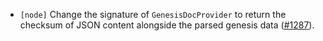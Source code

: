 - `[node]` Change the signature of `GenesisDocProvider` to
  return the checksum of JSON content alongside the parsed genesis data
  ([\#1287](https://github.com/depinnetwork/por-consensus/issues/1287)).
